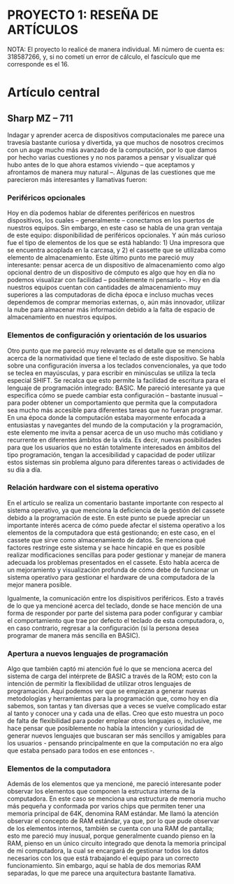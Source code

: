 # PROYECTO 1: RESEÑA DE ARTÍCULOS

NOTA: El proyecto lo realicé de manera individual. Mi número de cuenta es: 318587266, y, si no cometí un error de cálculo, el fascículo que me corresponde es el 16.

# Artículo central

## Sharp MZ – 711

Indagar y aprender acerca de dispositivos computacionales me parece una travesía bastante curiosa y divertida, ya que muchos de nosotros crecimos con un auge mucho más avanzado de la computación, por lo que damos por hecho varias cuestiones y no nos paramos a pensar y visualizar qué hubo antes de lo que ahora estamos viviendo – que aceptamos y afrontamos de manera muy natural –. Algunas de las cuestiones que me parecieron más interesantes y llamativas fueron:

### Periféricos opcionales

Hoy en día podemos hablar de diferentes periféricos en nuestros dispositivos, los cuales – generalmente – conectamos en los puertos de nuestros equipos. Sin embargo, en este caso se habla de una gran ventaja de este equipo: disponibilidad de periféricos opcionales. Y aún más curioso fue el tipo de elementos de los que se está hablando: 1) Una impresora que se encuentra acoplada en la carcasa, y 2) el cassette que se utilizaba como elemento de almacenamiento. Este último punto me pareció muy interesante: pensar acerca de un dispositivo de almacenamiento como algo opcional dentro de un dispositivo de cómputo es algo que hoy en día no podemos visualizar con facilidad – posiblemente ni pensarlo –. Hoy en día nuestros equipos cuentan con cantidades de almacenamiento muy superiores a las computadoras de dicha época e incluso muchas veces dependemos de comprar memorias externas, o, aún más innovador, utilizar la nube para almacenar más información debido a la falta de espacio de almacenamiento en nuestros equipos. 

### Elementos de configuración y orientación de los usuarios

Otro punto que me pareció muy relevante es el detalle que se menciona acerca de la normatividad que tiene el teclado de este dispositivo. Se habla sobre una configuración inversa a los teclados convencionales, ya que todo se teclea en mayúsculas, y para escribir en minúsculas se utiliza la tecla especial SHIFT. Se recalca que esto permite la facilidad de escritura para el lenguaje de programación integrado: BASIC. Me pareció interesante ya que especifica cómo se puede cambiar esta configuración – bastante inusual – para poder obtener un comportamiento que permita que la computadora sea mucho más accesible para diferentes tareas que no fueran programar. En una época donde la computación estaba mayormente enfocada a entusiastas y navegantes del mundo de la computación y la programación, este elemento me invita a pensar acerca de un uso mucho más cotidiano y recurrente en diferentes ámbitos de la vida. Es decir, nuevas posibilidades para que los usuarios que no están totalmente interesados en ámbitos del tipo programación, tengan la accesibilidad y capacidad de poder utilizar estos sistemas sin problema alguno para diferentes tareas o actividades de su día a día.

### Relación hardware con el sistema operativo

En el artículo se realiza un comentario bastante importante con respecto al sistema operativo, ya que menciona la deficiencia de la gestión del cassete debido a la programación de este. En este punto se puede apreciar un importante interés acerca de cómo puede afectar el sistema operativo a los elementos de la computadora que está gestionando; en este caso, en el cassete que sirve como almacenamiento de datos. Se menciona qué factores restringe este sistema y se hace hincapié en que es posible realizar modificaciones sencillas para poder gestionar y manejar de manera adecuada los problemas presentados en el cassete. Esto habla acerca de un mejoramiento y visualización profunda de cómo debe de funcionar un sistema operativo para gestionar el hardware de una computadora de la mejor manera posible.

Igualmente, la comunicación entre los dispisitivos periféricos. Esto a través de lo que ya mencioné acerca del teclado, donde se hace mención de una forma de responder por parte del sistema para poder configurar y cambiar el comportamiento que trae por defecto el teclado de esta computadora, o, en caso contrario, regresar a la configuración (si la persona desea programar de manera más sencilla en BASIC).

### Apertura a nuevos lenguajes de programación

Algo que también captó mi atención fué lo que se menciona acerca del sistema de carga del intérprete de BASIC a través de la ROM; esto con la intención de permitir la flexibilidad de utilizar otros lenguajes de programación. Aquí podemos ver que se empiezan a generar nuevas metodologías y herramientas para la programación que, como hoy en día sabemos, son tantas y tan diversas que a veces se vuelve complicado estar al tanto y conocer una y cada una de ellas. Creo que esto muestra un poco de falta de flexibilidad para poder emplear otros lenguajes o, inclusive, me hace pensar que posiblemente no había la intención y curiosidad de generar nuevos lenguajes que buscaran ser más sencillos y amigables para los usuarios - pensando principalmente en que la computación no era algo que estaba pensado para todos en ese entonces -. 

### Elementos de la computadora

Además de los elementos que ya mencioné, me pareció interesante poder observar los elementos que componen la estructura interna de la computadora. En este caso se menciona una estructura de memoria mucho más pequeña y conformada por varios chips que permiten tener una memoria principal de 64K, denomina RAM estándar. Me llamó la atención observar el concepto de RAM estándar, ya que, por lo que pude observar de los elementos internos, también se cuenta con una RAM de pantalla; esto me pareció muy inusual, porque generalmente cuando pienso en la RAM, pienso en un único circuito integrado que denota la memoria principal de mi computadora, la cual se encargará de gestionar todos los datos necesarios con los que está trabajando el equipo para un correcto funcionamiento. Sin embargo, aquí se habla de dos memorias RAM separadas, lo que me parece una arquitectura bastante llamativa. 